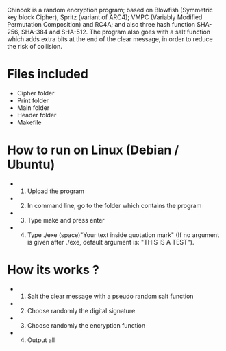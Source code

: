 Chinook is a random encryption program; based on Blowfish (Symmetric key block Cipher), Spritz (variant of ARC4); VMPC (Variably Modified Permutation Composition) and RC4A; and also three hash function SHA-256, SHA-384 and SHA-512. The program also goes with a salt function which adds extra bits at the end of the clear message, in order to reduce the risk of collision.

# Files included
- Cipher folder
- Print folder  
- Main folder
- Header folder
- Makefile

# How to run on Linux (Debian / Ubuntu)
- 1) Upload the program
- 2) In command line, go to the folder which contains the program
- 3) Type make and press enter
- 4) Type ./exe (space)"Your text inside quotation mark" (If no argument is given after ./exe, default argument is: "THIS IS A TEST").

# How its works ?
- 1) Salt the clear message with a pseudo random salt function
- 2) Choose randomly the digital signature
- 3) Choose randomly the encryption function
- 4) Output all
